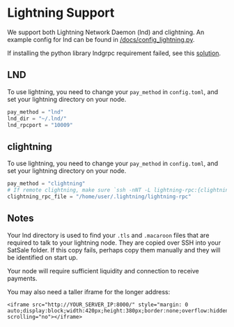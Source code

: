 # Lightning Support
We support both Lightning Network Daemon (lnd) and clightning.
An example config for lnd can be found in [/docs/config_lightning.py](/docs/config_lightning.py).

If installing the python library lndgrpc requirement failed, see this [solution](https://stackoverflow.com/questions/56357794/unable-to-install-grpcio-using-pip-install-grpcio#comment113013007_62500932).


## LND
To use lightning, you need to change your `pay_method` in `config.toml`, and set your lightning directory on your node.
```python
pay_method = "lnd"
lnd_dir = "~/.lnd/"
lnd_rpcport = "10009"
```


## clightning
To use lightning, you need to change your `pay_method` in `config.toml`, and set your lightning directory on your node.
```python
pay_method = "clightning"
# If remote clightning, make sure `ssh -nNT -L lightning-rpc:{clightning_rpc_file} {tunnel_host}`
clightning_rpc_file = "/home/user/.lightning/lightning-rpc"
```


## Notes
Your lnd directory is used to find your `.tls` and `.macaroon` files that are required to talk to your lightning node. They are copied over SSH into your SatSale folder. If this copy fails, perhaps copy them manually and they will be identified on start up.

Your node will require sufficient liquidity and connection to receive payments.

You may also need a taller iframe for the longer address:
```
<iframe src="http://YOUR_SERVER_IP:8000/" style="margin: 0 auto;display:block;width:420px;height:380px;border:none;overflow:hidden;" scrolling="no"></iframe>
```

